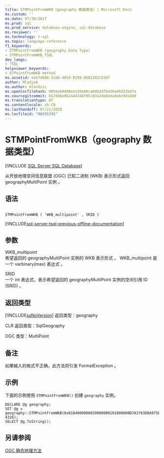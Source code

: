 ```yaml
---
title: STMPointFromWKB（geography 数据类型）| Microsoft Docs
ms.custom: ''
ms.date: 07/30/2017
ms.prod: sql
ms.prod_service: database-engine, sql-database
ms.reviewer: ''
ms.technology: t-sql
ms.topic: language-reference
f1_keywords:
- STMPointFromWKB (geography Data Type)
- STMPointFromWKB_TSQL
dev_langs:
- TSQL
helpviewer_keywords:
- STPointFromWKB method
ms.assetid: eeb7d806-3cbb-405d-8199-8b82282c53df
author: MladjoA
ms.author: mlandzic
ms.openlocfilehash: 8056e60488ee156e86ca0462dfb436ad6d22bd7a
ms.sourcegitcommit: b57d98e9b2444348f95c83a24b8eea0e6c9da58d
ms.translationtype: HT
ms.contentlocale: zh-CN
ms.lasthandoff: 07/21/2020
ms.locfileid: "86555745"
---
```

# <a name="stmpointfromwkb-geography-data-type"></a>STMPointFromWKB（geography 数据类型）
[!INCLUDE [SQL Server SQL Database](../../includes/applies-to-version/sql-asdb.md)]

从开放地理空间信息联盟 (OGC) 已知二进制 (WKB) 表示形式返回 geographyMultiPoint 实例  。
  
## <a name="syntax"></a>语法  
  
```  
  
STMPointFromWKB ( 'WKB_multipoint' , SRID )  
```  
  
[!INCLUDE[sql-server-tsql-previous-offline-documentation](../../includes/sql-server-tsql-previous-offline-documentation.md)]

## <a name="arguments"></a>参数
 WKB_multipoint   
 希望返回的 geographyMultiPoint 实例的 WKB 表示形式  。 WKB_multipoint 是一个 varbinary(max) 表达式   。  
  
 SRID   
 一个 int 表达式，表示希望返回的 geographyMultiPoint 实例的空间引用 ID (SRID)   。  
  
## <a name="return-types"></a>返回类型  
 [!INCLUDE[ssNoVersion](../../includes/ssnoversion-md.md)] 返回类型：geography   
  
 CLR 返回类型：SqlGeography   
  
 OGC 类型：MultiPoint   
  
## <a name="remarks"></a>备注  
 如果输入的格式不正确，此方法将引发 FormatException  。  
  
## <a name="examples"></a>示例  
 下面的示例使用 `STMPointFromWKB()` 创建 `geography` 实例。  
  
```  
DECLARE @g geography;   
SET @g = geography::STMPointFromWKB(0x0104000000020000000101000000D7A3703D0A975EC08716D9CEF7D347400101000000CBA145B6F3955EC08716D9CEF7D34740, 4326);  
SELECT @g.ToString();  
```  
  
## <a name="see-also"></a>另请参阅  
 [OGC 静态地理方法](../../t-sql/spatial-geography/ogc-static-geography-methods.md)  
  
  
